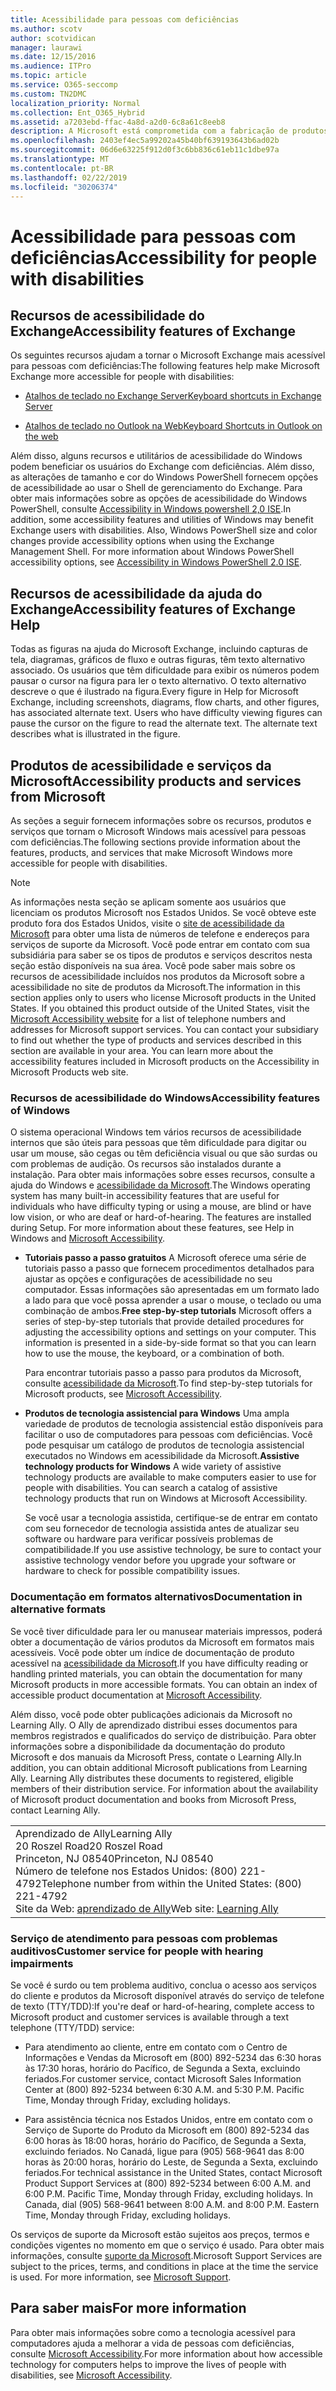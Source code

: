 ```yaml
---
title: Acessibilidade para pessoas com deficiências
ms.author: scotv
author: scotvidican
manager: laurawi
ms.date: 12/15/2016
ms.audience: ITPro
ms.topic: article
ms.service: O365-seccomp
ms.custom: TN2DMC
localization_priority: Normal
ms.collection: Ent_O365_Hybrid
ms.assetid: a7203ebd-ffac-4a8d-a2d0-6c8a61c8eeb8
description: A Microsoft está comprometida com a fabricação de produtos e serviços que sejam fáceis para todos usarem.
ms.openlocfilehash: 2403ef4ec5a99202a45b40bf639193643b6ad02b
ms.sourcegitcommit: 06d6e63225f912d0f3c6bb836c61eb11c1dbe97a
ms.translationtype: MT
ms.contentlocale: pt-BR
ms.lasthandoff: 02/22/2019
ms.locfileid: "30206374"
---
```

# <a name="accessibility-for-people-with-disabilities"></a><span data-ttu-id="ab5a2-103">Acessibilidade para pessoas com deficiências</span><span class="sxs-lookup"><span data-stu-id="ab5a2-103">Accessibility for people with disabilities</span></span>

## <a name="accessibility-features-of-exchange"></a><span data-ttu-id="ab5a2-104">Recursos de acessibilidade do Exchange</span><span class="sxs-lookup"><span data-stu-id="ab5a2-104">Accessibility features of Exchange</span></span>

<span data-ttu-id="ab5a2-105">Os seguintes recursos ajudam a tornar o Microsoft Exchange mais acessível para pessoas com deficiências:</span><span class="sxs-lookup"><span data-stu-id="ab5a2-105">The following features help make Microsoft Exchange more accessible for people with disabilities:</span></span>
  
- [<span data-ttu-id="ab5a2-106">Atalhos de teclado no Exchange Server</span><span class="sxs-lookup"><span data-stu-id="ab5a2-106">Keyboard shortcuts in Exchange Server</span></span>](http://technet.microsoft.com/library/146b2b52-1ef8-4606-991a-4cf4da694970.aspx)
    
- [<span data-ttu-id="ab5a2-107">Atalhos de teclado no Outlook na Web</span><span class="sxs-lookup"><span data-stu-id="ab5a2-107">Keyboard Shortcuts in Outlook on the web</span></span>](https://go.microsoft.com/fwlink/p/?LinkId=268079)
    
<span data-ttu-id="ab5a2-p101">Além disso, alguns recursos e utilitários de acessibilidade do Windows podem beneficiar os usuários do Exchange com deficiências. Além disso, as alterações de tamanho e cor do Windows PowerShell fornecem opções de acessibilidade ao usar o Shell de gerenciamento do Exchange. Para obter mais informações sobre as opções de acessibilidade do Windows PowerShell, consulte [Accessibility in Windows powershell 2,0 ISE](https://go.microsoft.com/fwlink/p/?LinkId=258240).</span><span class="sxs-lookup"><span data-stu-id="ab5a2-p101">In addition, some accessibility features and utilities of Windows may benefit Exchange users with disabilities. Also, Windows PowerShell size and color changes provide accessibility options when using the Exchange Management Shell. For more information about Windows PowerShell accessibility options, see [Accessibility in Windows PowerShell 2.0 ISE](https://go.microsoft.com/fwlink/p/?LinkId=258240).</span></span>
  
## <a name="accessibility-features-of-exchange-help"></a><span data-ttu-id="ab5a2-111">Recursos de acessibilidade da ajuda do Exchange</span><span class="sxs-lookup"><span data-stu-id="ab5a2-111">Accessibility features of Exchange Help</span></span>

<span data-ttu-id="ab5a2-p102">Todas as figuras na ajuda do Microsoft Exchange, incluindo capturas de tela, diagramas, gráficos de fluxo e outras figuras, têm texto alternativo associado. Os usuários que têm dificuldade para exibir os números podem pausar o cursor na figura para ler o texto alternativo. O texto alternativo descreve o que é ilustrado na figura.</span><span class="sxs-lookup"><span data-stu-id="ab5a2-p102">Every figure in Help for Microsoft Exchange, including screenshots, diagrams, flow charts, and other figures, has associated alternate text. Users who have difficulty viewing figures can pause the cursor on the figure to read the alternate text. The alternate text describes what is illustrated in the figure.</span></span>
  
## <a name="accessibility-products-and-services-from-microsoft"></a><span data-ttu-id="ab5a2-115">Produtos de acessibilidade e serviços da Microsoft</span><span class="sxs-lookup"><span data-stu-id="ab5a2-115">Accessibility products and services from Microsoft</span></span>

<span data-ttu-id="ab5a2-116">As seções a seguir fornecem informações sobre os recursos, produtos e serviços que tornam o Microsoft Windows mais acessível para pessoas com deficiências.</span><span class="sxs-lookup"><span data-stu-id="ab5a2-116">The following sections provide information about the features, products, and services that make Microsoft Windows more accessible for people with disabilities.</span></span>
  
> [!NOTE]
> <span data-ttu-id="ab5a2-p103">As informações nesta seção se aplicam somente aos usuários que licenciam os produtos Microsoft nos Estados Unidos. Se você obteve este produto fora dos Estados Unidos, visite o [site de acessibilidade da Microsoft](https://www.microsoft.com/enable) para obter uma lista de números de telefone e endereços para serviços de suporte da Microsoft. Você pode entrar em contato com sua subsidiária para saber se os tipos de produtos e serviços descritos nesta seção estão disponíveis na sua área. Você pode saber mais sobre os recursos de acessibilidade incluídos nos produtos da Microsoft sobre a acessibilidade no site de produtos da Microsoft.</span><span class="sxs-lookup"><span data-stu-id="ab5a2-p103">The information in this section applies only to users who license Microsoft products in the United States. If you obtained this product outside of the United States, visit the [Microsoft Accessibility website](https://www.microsoft.com/enable) for a list of telephone numbers and addresses for Microsoft support services. You can contact your subsidiary to find out whether the type of products and services described in this section are available in your area. You can learn more about the accessibility features included in Microsoft products on the Accessibility in Microsoft Products web site.</span></span> 
  
### <a name="accessibility-features-of-windows"></a><span data-ttu-id="ab5a2-121">Recursos de acessibilidade do Windows</span><span class="sxs-lookup"><span data-stu-id="ab5a2-121">Accessibility features of Windows</span></span>

<span data-ttu-id="ab5a2-p104">O sistema operacional Windows tem vários recursos de acessibilidade internos que são úteis para pessoas que têm dificuldade para digitar ou usar um mouse, são cegas ou têm deficiência visual ou que são surdas ou com problemas de audição. Os recursos são instalados durante a instalação. Para obter mais informações sobre esses recursos, consulte a ajuda do Windows e [acessibilidade da Microsoft](https://go.microsoft.com/fwlink/p/?linkId=18139).</span><span class="sxs-lookup"><span data-stu-id="ab5a2-p104">The Windows operating system has many built-in accessibility features that are useful for individuals who have difficulty typing or using a mouse, are blind or have low vision, or who are deaf or hard-of-hearing. The features are installed during Setup. For more information about these features, see Help in Windows and [Microsoft Accessibility](https://go.microsoft.com/fwlink/p/?linkId=18139).</span></span>
  
- <span data-ttu-id="ab5a2-p105">**Tutoriais passo a passo gratuitos** A Microsoft oferece uma série de tutoriais passo a passo que fornecem procedimentos detalhados para ajustar as opções e configurações de acessibilidade no seu computador. Essas informações são apresentadas em um formato lado a lado para que você possa aprender a usar o mouse, o teclado ou uma combinação de ambos.</span><span class="sxs-lookup"><span data-stu-id="ab5a2-p105">**Free step-by-step tutorials** Microsoft offers a series of step-by-step tutorials that provide detailed procedures for adjusting the accessibility options and settings on your computer. This information is presented in a side-by-side format so that you can learn how to use the mouse, the keyboard, or a combination of both.</span></span> 
    
    <span data-ttu-id="ab5a2-127">Para encontrar tutoriais passo a passo para produtos da Microsoft, consulte [acessibilidade da Microsoft](https://go.microsoft.com/fwlink/p/?linkId=18139).</span><span class="sxs-lookup"><span data-stu-id="ab5a2-127">To find step-by-step tutorials for Microsoft products, see [Microsoft Accessibility](https://go.microsoft.com/fwlink/p/?linkId=18139).</span></span>
    
- <span data-ttu-id="ab5a2-p106">**Produtos de tecnologia assistencial para Windows** Uma ampla variedade de produtos de tecnologia assistencial estão disponíveis para facilitar o uso de computadores para pessoas com deficiências. Você pode pesquisar um catálogo de produtos de tecnologia assistencial executados no Windows em acessibilidade da Microsoft.</span><span class="sxs-lookup"><span data-stu-id="ab5a2-p106">**Assistive technology products for Windows** A wide variety of assistive technology products are available to make computers easier to use for people with disabilities. You can search a catalog of assistive technology products that run on Windows at Microsoft Accessibility.</span></span> 
    
    <span data-ttu-id="ab5a2-130">Se você usar a tecnologia assistida, certifique-se de entrar em contato com seu fornecedor de tecnologia assistida antes de atualizar seu software ou hardware para verificar possíveis problemas de compatibilidade.</span><span class="sxs-lookup"><span data-stu-id="ab5a2-130">If you use assistive technology, be sure to contact your assistive technology vendor before you upgrade your software or hardware to check for possible compatibility issues.</span></span> 
    
### <a name="documentation-in-alternative-formats"></a><span data-ttu-id="ab5a2-131">Documentação em formatos alternativos</span><span class="sxs-lookup"><span data-stu-id="ab5a2-131">Documentation in alternative formats</span></span>

<span data-ttu-id="ab5a2-p107">Se você tiver dificuldade para ler ou manusear materiais impressos, poderá obter a documentação de vários produtos da Microsoft em formatos mais acessíveis. Você pode obter um índice de documentação de produto acessível na [acessibilidade da Microsoft](https://go.microsoft.com/fwlink/p/?linkId=18139).</span><span class="sxs-lookup"><span data-stu-id="ab5a2-p107">If you have difficulty reading or handling printed materials, you can obtain the documentation for many Microsoft products in more accessible formats. You can obtain an index of accessible product documentation at [Microsoft Accessibility](https://go.microsoft.com/fwlink/p/?linkId=18139).</span></span> 
  
<span data-ttu-id="ab5a2-p108">Além disso, você pode obter publicações adicionais da Microsoft no Learning Ally. O Ally de aprendizado distribui esses documentos para membros registrados e qualificados do serviço de distribuição. Para obter informações sobre a disponibilidade da documentação do produto Microsoft e dos manuais da Microsoft Press, contate o Learning Ally.</span><span class="sxs-lookup"><span data-stu-id="ab5a2-p108">In addition, you can obtain additional Microsoft publications from Learning Ally. Learning Ally distributes these documents to registered, eligible members of their distribution service. For information about the availability of Microsoft product documentation and books from Microsoft Press, contact Learning Ally.</span></span> 
  
||
|:-----|
|<span data-ttu-id="ab5a2-137">Aprendizado de Ally</span><span class="sxs-lookup"><span data-stu-id="ab5a2-137">Learning Ally</span></span>  <br/> <span data-ttu-id="ab5a2-138">20 Roszel Road</span><span class="sxs-lookup"><span data-stu-id="ab5a2-138">20 Roszel Road</span></span>  <br/> <span data-ttu-id="ab5a2-139">Princeton, NJ 08540</span><span class="sxs-lookup"><span data-stu-id="ab5a2-139">Princeton, NJ 08540</span></span>  <br/> <span data-ttu-id="ab5a2-140">Número de telefone nos Estados Unidos: (800) 221-4792</span><span class="sxs-lookup"><span data-stu-id="ab5a2-140">Telephone number from within the United States: (800) 221-4792</span></span>  <br/> <span data-ttu-id="ab5a2-141">Site da Web: [aprendizado de Ally](https://www.learningally.org/)</span><span class="sxs-lookup"><span data-stu-id="ab5a2-141">Web site: [Learning Ally](https://www.learningally.org/)</span></span> <br/> |
   
### <a name="customer-service-for-people-with-hearing-impairments"></a><span data-ttu-id="ab5a2-142">Serviço de atendimento para pessoas com problemas auditivos</span><span class="sxs-lookup"><span data-stu-id="ab5a2-142">Customer service for people with hearing impairments</span></span>

<span data-ttu-id="ab5a2-143">Se você é surdo ou tem problema auditivo, conclua o acesso aos serviços do cliente e produtos da Microsoft disponível através do serviço de telefone de texto (TTY/TDD):</span><span class="sxs-lookup"><span data-stu-id="ab5a2-143">If you're deaf or hard-of-hearing, complete access to Microsoft product and customer services is available through a text telephone (TTY/TDD) service:</span></span>
  
- <span data-ttu-id="ab5a2-p109">Para atendimento ao cliente, entre em contato com o Centro de Informações e Vendas da Microsoft em (800) 892-5234 das 6:30 horas às 17:30 horas, horário do Pacífico, de Segunda a Sexta, excluindo feriados.</span><span class="sxs-lookup"><span data-stu-id="ab5a2-p109">For customer service, contact Microsoft Sales Information Center at (800) 892-5234 between 6:30 A.M. and 5:30 P.M. Pacific Time, Monday through Friday, excluding holidays.</span></span> 
    
- <span data-ttu-id="ab5a2-p110">Para assistência técnica nos Estados Unidos, entre em contato com o Serviço de Suporte do Produto da Microsoft em (800) 892-5234 das 6:00 horas às 18:00 horas, horário do Pacífico, de Segunda a Sexta, excluindo feriados. No Canadá, ligue para (905) 568-9641 das 8:00 horas às 20:00 horas, horário do Leste, de Segunda a Sexta, excluindo feriados.</span><span class="sxs-lookup"><span data-stu-id="ab5a2-p110">For technical assistance in the United States, contact Microsoft Product Support Services at (800) 892-5234 between 6:00 A.M. and 6:00 P.M. Pacific Time, Monday through Friday, excluding holidays. In Canada, dial (905) 568-9641 between 8:00 A.M. and 8:00 P.M. Eastern Time, Monday through Friday, excluding holidays.</span></span> 
    
<span data-ttu-id="ab5a2-p111">Os serviços de suporte da Microsoft estão sujeitos aos preços, termos e condições vigentes no momento em que o serviço é usado. Para obter mais informações, consulte [suporte da Microsoft](https://go.microsoft.com/fwlink/p/?linkId=18142).</span><span class="sxs-lookup"><span data-stu-id="ab5a2-p111">Microsoft Support Services are subject to the prices, terms, and conditions in place at the time the service is used. For more information, see [Microsoft Support](https://go.microsoft.com/fwlink/p/?linkId=18142).</span></span>
  
## <a name="for-more-information"></a><span data-ttu-id="ab5a2-155">Para saber mais</span><span class="sxs-lookup"><span data-stu-id="ab5a2-155">For more information</span></span>

<span data-ttu-id="ab5a2-156">Para obter mais informações sobre como a tecnologia acessível para computadores ajuda a melhorar a vida de pessoas com deficiências, consulte [Microsoft Accessibility](http://go.microsoft.com/fwlink/p/?linkId=18139).</span><span class="sxs-lookup"><span data-stu-id="ab5a2-156">For more information about how accessible technology for computers helps to improve the lives of people with disabilities, see [Microsoft Accessibility](http://go.microsoft.com/fwlink/p/?linkId=18139).</span></span> 
  

